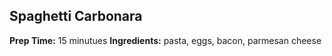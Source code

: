 ## Spaghetti Carbonara
**Prep Time:** 15 minutues
**Ingredients:** pasta, eggs, bacon, parmesan cheese
